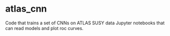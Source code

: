 # atlas_cnn
Code that trains a set of CNNs on ATLAS SUSY data
Jupyter notebooks that can read models and plot roc curves.
